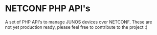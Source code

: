 NETCONF PHP API's
=================
A set of PHP API's to manage JUNOS devices over NETCONF. These are not yet production ready, please feel 
free to contribute to the project :)  
